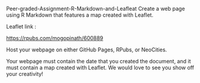 Peer-graded-Assignment-R-Markdown-and-Leafleat
Create a web page using R Markdown that features a map created with Leaflet.

Leaflet link :

https://rpubs.com/mogopinath/600889

Host your webpage on either GitHub Pages, RPubs, or NeoCities.

Your webpage must contain the date that you created the document, and it must contain a map created with Leaflet. We would love to see you show off your creativity!
